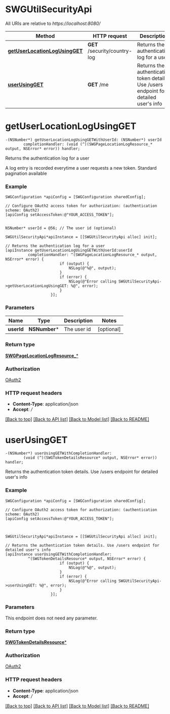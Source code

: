 # SWGUtilSecurityApi

All URIs are relative to *https://localhost:8080/*

Method | HTTP request | Description
------------- | ------------- | -------------
[**getUserLocationLogUsingGET**](SWGUtilSecurityApi.md#getuserlocationlogusingget) | **GET** /security/country-log | Returns the authentication log for a user
[**userUsingGET**](SWGUtilSecurityApi.md#userusingget) | **GET** /me | Returns the authentication token details. Use /users endpoint for detailed user&#39;s info


# **getUserLocationLogUsingGET**
```objc
-(NSNumber*) getUserLocationLogUsingGETWithUserId: (NSNumber*) userId
        completionHandler: (void (^)(SWGPageLocationLogResource_* output, NSError* error)) handler;
```

Returns the authentication log for a user

A log entry is recorded everytime a user requests a new token. Standard pagination available

### Example 
```objc
SWGConfiguration *apiConfig = [SWGConfiguration sharedConfig];

// Configure OAuth2 access token for authorization: (authentication scheme: OAuth2)
[apiConfig setAccessToken:@"YOUR_ACCESS_TOKEN"];


NSNumber* userId = @56; // The user id (optional)

SWGUtilSecurityApi*apiInstance = [[SWGUtilSecurityApi alloc] init];

// Returns the authentication log for a user
[apiInstance getUserLocationLogUsingGETWithUserId:userId
          completionHandler: ^(SWGPageLocationLogResource_* output, NSError* error) {
                        if (output) {
                            NSLog(@"%@", output);
                        }
                        if (error) {
                            NSLog(@"Error calling SWGUtilSecurityApi->getUserLocationLogUsingGET: %@", error);
                        }
                    }];
```

### Parameters

Name | Type | Description  | Notes
------------- | ------------- | ------------- | -------------
 **userId** | **NSNumber***| The user id | [optional] 

### Return type

[**SWGPageLocationLogResource_***](SWGPageLocationLogResource_.md)

### Authorization

[OAuth2](../README.md#OAuth2)

### HTTP request headers

 - **Content-Type**: application/json
 - **Accept**: */*

[[Back to top]](#) [[Back to API list]](../README.md#documentation-for-api-endpoints) [[Back to Model list]](../README.md#documentation-for-models) [[Back to README]](../README.md)

# **userUsingGET**
```objc
-(NSNumber*) userUsingGETWithCompletionHandler: 
        (void (^)(SWGTokenDetailsResource* output, NSError* error)) handler;
```

Returns the authentication token details. Use /users endpoint for detailed user's info

### Example 
```objc
SWGConfiguration *apiConfig = [SWGConfiguration sharedConfig];

// Configure OAuth2 access token for authorization: (authentication scheme: OAuth2)
[apiConfig setAccessToken:@"YOUR_ACCESS_TOKEN"];



SWGUtilSecurityApi*apiInstance = [[SWGUtilSecurityApi alloc] init];

// Returns the authentication token details. Use /users endpoint for detailed user's info
[apiInstance userUsingGETWithCompletionHandler: 
          ^(SWGTokenDetailsResource* output, NSError* error) {
                        if (output) {
                            NSLog(@"%@", output);
                        }
                        if (error) {
                            NSLog(@"Error calling SWGUtilSecurityApi->userUsingGET: %@", error);
                        }
                    }];
```

### Parameters
This endpoint does not need any parameter.

### Return type

[**SWGTokenDetailsResource***](SWGTokenDetailsResource.md)

### Authorization

[OAuth2](../README.md#OAuth2)

### HTTP request headers

 - **Content-Type**: application/json
 - **Accept**: */*

[[Back to top]](#) [[Back to API list]](../README.md#documentation-for-api-endpoints) [[Back to Model list]](../README.md#documentation-for-models) [[Back to README]](../README.md)

